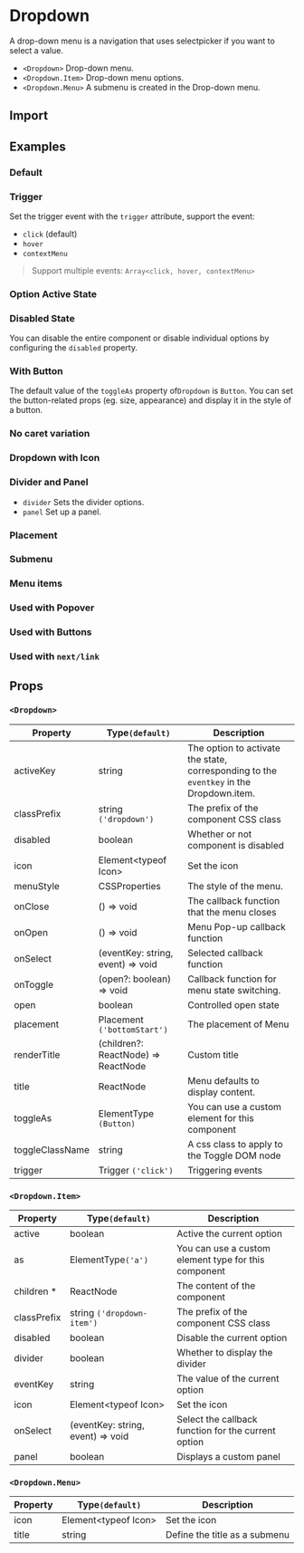 # Dropdown

A drop-down menu is a navigation that uses selectpicker if you want to select a value.

- `<Dropdown>` Drop-down menu.
- `<Dropdown.Item>` Drop-down menu options.
- `<Dropdown.Menu>` A submenu is created in the Drop-down menu.

## Import

<!--{include:(components/dropdown/fragments/import.md)}-->

## Examples

### Default

<!--{include:`basic.md`}-->

### Trigger

Set the trigger event with the `trigger` attribute, support the event:

- `click` (default)
- `hover`
- `contextMenu`

> Support multiple events: `Array<click, hover, contextMenu>`

<!--{include:`trigger.md`}-->

### Option Active State

<!--{include:`active.md`}-->

### Disabled State

You can disable the entire component or disable individual options by configuring the `disabled` property.

<!--{include:`disabled.md`}-->

### With Button

The default value of the `toggleAs` property of`Dropdown` is `Button`. You can set the button-related props (eg. size, appearance) and display it in the style of a button.

<!--{include:`toggle-as.md`}-->

### No caret variation

<!--{include:`no-caret.md`}-->

### Dropdown with Icon

<!--{include:`icons.md`}-->

### Divider and Panel

- `divider` Sets the divider options.
- `panel` Set up a panel.

<!--{include:`divider.md`}-->

### Placement

<!--{include:`placement.md`}-->

### Submenu

<!--{include:`submenu.md`}-->

### Menu items

<!--{include:`menu-items.md`}-->

### Used with Popover

<!--{include:`with-popover.md`}-->

### Used with Buttons

<!--{include:`buttons.md`}-->

### Used with `next/link`

<!--{include:`with-router.md`}-->

## Props

<!--{include:(_common/types/placement8.md)}-->
<!--{include:(_common/types/trigger.md)}-->

### `<Dropdown>`

| Property        | Type`(default)`                     | Description                                                                             |
| --------------- | ----------------------------------- | --------------------------------------------------------------------------------------- |
| activeKey       | string                              | The option to activate the state, corresponding to the `eventkey` in the Dropdown.item. |
| classPrefix     | string `('dropdown')`               | The prefix of the component CSS class                                                   |
| disabled        | boolean                             | Whether or not component is disabled                                                    |
| icon            | Element&lt;typeof Icon&gt;          | Set the icon                                                                            |
| menuStyle       | CSSProperties                       | The style of the menu.                                                                  |
| onClose         | () => void                          | The callback function that the menu closes                                              |
| onOpen          | () => void                          | Menu Pop-up callback function                                                           |
| onSelect        | (eventKey: string, event) => void   | Selected callback function                                                              |
| onToggle        | (open?: boolean) => void            | Callback function for menu state switching.                                             |
| open            | boolean                             | Controlled open state                                                                   |
| placement       | Placement `('bottomStart')`         | The placement of Menu                                                                   |
| renderTitle     | (children?: ReactNode) => ReactNode | Custom title                                                                            |
| title           | ReactNode                           | Menu defaults to display content.                                                       |
| toggleAs        | ElementType `(Button)`              | You can use a custom element for this component                                         |
| toggleClassName | string                              | A css class to apply to the Toggle DOM node                                             |
| trigger         | Trigger `('click')`                 | Triggering events                                                                       |

### `<Dropdown.Item>`

| Property    | Type`(default)`                   | Description                                          |
| ----------- | --------------------------------- | ---------------------------------------------------- |
| active      | boolean                           | Active the current option                            |
| as          | ElementType`('a')`                | You can use a custom element type for this component |
| children \* | ReactNode                         | The content of the component                         |
| classPrefix | string `('dropdown-item')`        | The prefix of the component CSS class                |
| disabled    | boolean                           | Disable the current option                           |
| divider     | boolean                           | Whether to display the divider                       |
| eventKey    | string                            | The value of the current option                      |
| icon        | Element&lt;typeof Icon&gt;        | Set the icon                                         |
| onSelect    | (eventKey: string, event) => void | Select the callback function for the current option  |
| panel       | boolean                           | Displays a custom panel                              |

### `<Dropdown.Menu>`

| Property | Type`(default)`            | Description                                                 |
| -------- | -------------------------- | ----------------------------------------------------------- |
| icon     | Element&lt;typeof Icon&gt; | Set the icon                                                |
| title    | string                     | Define the title as a submenu                               |
